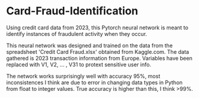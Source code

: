 # Card-Fraud-Identification
Using credit card data from 2023, this Pytorch neural network is meant to identify instances of fraudulent activity when they occur. 

This neural network was designed and trained on the data from the spreadsheet 'Credit Card Fraud.xlsx' obtained from Kaggle.com. The data gathered is 2023 transaction information from Europe. Variables have been replaced with V1, V2, ... , V31 to protext sensitive user info.

The network works surprisingly well with accuracy 95%, most inconsistences I think are due to error in changing data types in Python from float to integer values. True accuracy is higher than this, I think >99%.
